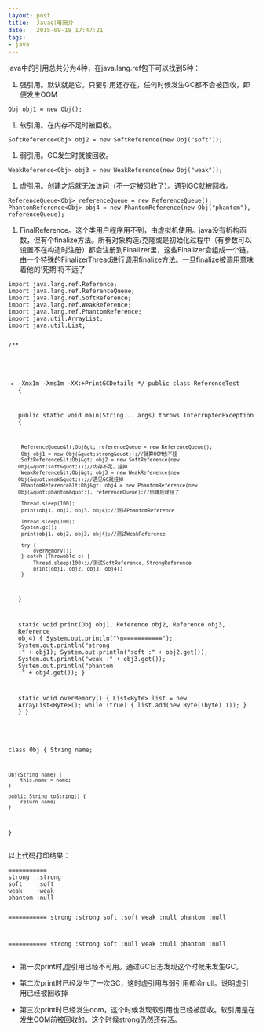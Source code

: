 ```yaml
---
layout: post
title:  Java引用简介
date:   2015-09-18 17:47:21
tags:
- java 
---
```


<p>java中的引用总共分为4种，在java.lang.ref包下可以找到5种：</p>
<ol>
<li>强引用。默认就是它。只要引用还存在，任何时候发生GC都不会被回收，即便发生OOM</li>
</ol>
<pre><code>Obj obj1 = new Obj();
</code></pre>

<ol>
<li>软引用。在内存不足时被回收。</li>
</ol>
<pre><code>SoftReference&lt;Obj&gt; obj2 = new SoftReference(new Obj(&quot;soft&quot;));
</code></pre>

<ol>
<li>弱引用。GC发生时就被回收。</li>
</ol>
<pre><code>WeakReference&lt;Obj&gt; obj3 = new WeakReference(new Obj(&quot;weak&quot;));
</code></pre>

<ol>
<li>虚引用。创建之后就无法访问（不一定被回收了）。遇到GC就被回收。</li>
</ol>
<pre><code>ReferenceQueue&lt;Obj&gt; referenceQueue = new ReferenceQueue();
PhantomReference&lt;Obj&gt; obj4 = new PhantomReference(new Obj(&quot;phantom&quot;), referenceQueue);
</code></pre>

<ol>
<li>FinalReference。这个类用户程序用不到，由虚拟机使用。java没有析构函数，但有个finalize方法。所有对象构造/克隆或是初始化过程中（有参数可以设置不在构造时注册）都会注册到Finalizer里，这些Finalizer会组成一个链。由一个特殊的FinalizerThread进行调用finalize方法。一旦finalize被调用意味着他的‘死期’将不远了</li>
</ol>
<pre><code>import java.lang.ref.Reference;
import java.lang.ref.ReferenceQueue;
import java.lang.ref.SoftReference;
import java.lang.ref.WeakReference;
import java.lang.ref.PhantomReference;
import java.util.ArrayList;
import java.util.List;

/**
 * -Xmx1m -Xms1m -XX:+PrintGCDetails
 */
public class ReferenceTest {

    public static void main(String... args) throws InterruptedException {

        ReferenceQueue&lt;Obj&gt; referenceQueue = new ReferenceQueue();
        Obj obj1 = new Obj(&quot;strong&quot;);//就算OOM也不挂
        SoftReference&lt;Obj&gt; obj2 = new SoftReference(new Obj(&quot;soft&quot;));//内存不足，挂掉
        WeakReference&lt;Obj&gt; obj3 = new WeakReference(new Obj(&quot;weak&quot;));//遇见GC就挂掉
        PhantomReference&lt;Obj&gt; obj4 = new PhantomReference(new Obj(&quot;phantom&quot;), referenceQueue);//创建后就挂了

        Thread.sleep(100);
        print(obj1, obj2, obj3, obj4);//测试PhantomReference

        Thread.sleep(100);
        System.gc();
        print(obj1, obj2, obj3, obj4);//测试WeakReference

        try {
            overMemory();
        } catch (Throwable e) {
            Thread.sleep(100);//测试SoftReference，StrongReference
            print(obj1, obj2, obj3, obj4);
        }
    }

    static void print(Obj obj1, Reference obj2, Reference obj3, Reference obj4) {
        System.out.println(&quot;\n===========&quot;);
        System.out.println(&quot;strong  :&quot; + obj1);
        System.out.println(&quot;soft    :&quot; + obj2.get());
        System.out.println(&quot;weak    :&quot; + obj3.get());
        System.out.println(&quot;phantom :&quot; + obj4.get());
    }

    static void overMemory() {
        List&lt;Byte&gt; list = new ArrayList&lt;Byte&gt;();
        while (true) {
            list.add(new Byte((byte) 1));
        }
    }
}

class Obj {
    String name;

    Obj(String name) {
        this.name = name;
    }

    public String toString() {
        return name;
    }

}
</code></pre>

<p>以上代码打印结果：</p>
<pre><code>===========
strong  :strong
soft    :soft
weak    :weak
phantom :null

===========
strong  :strong
soft    :soft
weak    :null
phantom :null

===========
strong  :strong
soft    :null
weak    :null
phantom :null
</code></pre>

<ul>
<li>
<p>第一次print时,虛引用已经不可用。通过GC日志发现这个时候未发生GC。</p>
</li>
<li>
<p>第二次print时已经发生了一次GC，这时虚引用与弱引用都会null。说明虚引用已经被回收掉</p>
</li>
<li>
<p>第三次print时已经发生oom，这个时候发现软引用也已经被回收。软引用是在发生OOM前被回收的。这个时候strong仍然还存活。</p>
</li>
</ul>